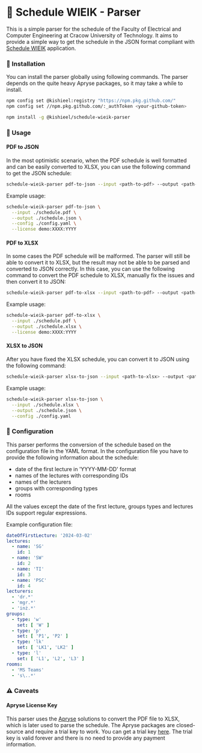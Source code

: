 # :school: Schedule WIEIK - Parser

This is a simple parser for the schedule of the Faculty of Electrical and Computer Engineering at Cracow University of Technology.
It aims to provide a simple way to get the schedule in the JSON format compliant with [Schedule WIEIK](https://github.com/SorrowOfMind/schedule-wieik) application.

### :wrench: Installation

You can install the parser globally using following commands.
The parser depends on the quite heavy Apryse packages, so it may take a while to install.

```bash
npm config set @kishieel:registry "https://npm.pkg.github.com/"
npm config set //npm.pkg.github.com/:_authToken <your-github-token>

npm install -g @kishieel/schedule-wieik-parser
```

### :rocket: Usage

#### PDF to JSON

In the most optimistic scenario, when the PDF schedule is well formatted and can be easily converted to XLSX, you can use the following command to get the JSON schedule:

```bash
schedule-wieik-parser pdf-to-json --input <path-to-pdf> --output <path-to-json> --config <path-to-config> --license <apryse-license-key>
```

Example usage:

```bash
schedule-wieik-parser pdf-to-json \
  --input ./schedule.pdf \
  --output ./schedule.json \
  --config ./config.yaml \
  --license demo:XXXX:YYYY
```

#### PDF to XLSX

In some cases the PDF schedule will be malformed.
The parser will still be able to convert it to XLSX, but the result may not be able to be parsed and converted to JSON correctly.
In this case, you can use the following command to convert the PDF schedule to XLSX, manually fix the issues and then convert it to JSON:

```bash
schedule-wieik-parser pdf-to-xlsx --input <path-to-pdf> --output <path-to-xlsx> --license <apryse-license-key>
```

Example usage:

```bash
schedule-wieik-parser pdf-to-xlsx \
  --input ./schedule.pdf \
  --output ./schedule.xlsx \
  --license demo:XXXX:YYYY
```

#### XLSX to JSON

After you have fixed the XLSX schedule, you can convert it to JSON using the following command:

```bash
schedule-wieik-parser xlsx-to-json --input <path-to-xlsx> --output <path-to-json> --config <path-to-config>
```

Example usage:

```bash
schedule-wieik-parser xlsx-to-json \
  --input ./schedule.xlsx \
  --output ./schedule.json \
  --config ./config.yaml
```

### 🧮 Configuration

This parser performs the conversion of the schedule based on the configuration file in the YAML format.
In the configuration file you have to provide the following information about the schedule:

- date of the first lecture in 'YYYY-MM-DD' format
- names of the lectures with corresponding IDs
- names of the lecturers
- groups with corresponding types
- rooms

All the values except the date of the first lecture, groups types and lectures IDs support regular expressions.

Example configuration file:

```yaml
dateOfFirstLecture: '2024-03-02'
lectures:
  - name: 'SG'
    id: 1
  - name: 'SW'
    id: 2
  - name: 'TI'
    id: 3
  - name: 'PSC'
    id: 4
lecturers:
  - 'dr.*'
  - 'mgr.*'
  - 'inż.*'
groups:
  - type: 'w'
    set: [ 'W' ]
  - type: 'p'
    set: [ 'P1', 'P2' ]
  - type: 'lk'
    set: [ 'LK1', 'LK2' ]
  - type: 'l'
    set: [ 'L1', 'L2', 'L3' ]
rooms:
  - 'MS Teams'
  - 's\..*'
```

### ⚠️ Caveats

#### Apryse License Key

This parser uses the [Apryse](https://apryse.com) solutions to convert the PDF file to XLSX, which is later used to parse the schedule.
The Apryse packages are closed-source and require a trial key to work. You can get a trial key [here](https://docs.apryse.com/documentation/web/get-started/#get-a-trial-key).
The trial key is valid forever and there is no need to provide any payment information.
